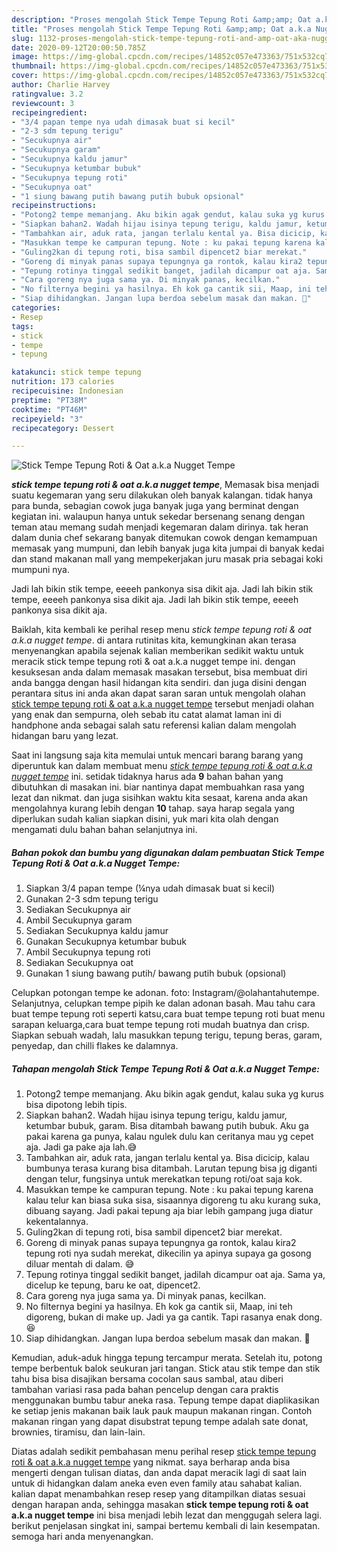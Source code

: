 ```yaml
---
description: "Proses mengolah Stick Tempe Tepung Roti &amp;amp; Oat a.k.a Nugget Tempe, Enak"
title: "Proses mengolah Stick Tempe Tepung Roti &amp;amp; Oat a.k.a Nugget Tempe, Enak"
slug: 1132-proses-mengolah-stick-tempe-tepung-roti-and-amp-oat-aka-nugget-tempe-enak
date: 2020-09-12T20:00:50.785Z
image: https://img-global.cpcdn.com/recipes/14852c057e473363/751x532cq70/stick-tempe-tepung-roti-oat-aka-nugget-tempe-foto-resep-utama.jpg
thumbnail: https://img-global.cpcdn.com/recipes/14852c057e473363/751x532cq70/stick-tempe-tepung-roti-oat-aka-nugget-tempe-foto-resep-utama.jpg
cover: https://img-global.cpcdn.com/recipes/14852c057e473363/751x532cq70/stick-tempe-tepung-roti-oat-aka-nugget-tempe-foto-resep-utama.jpg
author: Charlie Harvey
ratingvalue: 3.2
reviewcount: 3
recipeingredient:
- "3/4 papan tempe nya udah dimasak buat si kecil"
- "2-3 sdm tepung terigu"
- "Secukupnya air"
- "Secukupnya garam"
- "Secukupnya kaldu jamur"
- "Secukupnya ketumbar bubuk"
- "Secukupnya tepung roti"
- "Secukupnya oat"
- "1 siung bawang putih bawang putih bubuk opsional"
recipeinstructions:
- "Potong2 tempe memanjang. Aku bikin agak gendut, kalau suka yg kurus bisa dipotong lebih tipis."
- "Siapkan bahan2. Wadah hijau isinya tepung terigu, kaldu jamur, ketumbar bubuk, garam. Bisa ditambah bawang putih bubuk. Aku ga pakai karena ga punya, kalau ngulek dulu kan ceritanya mau yg cepet aja. Jadi ga pake aja lah.😅"
- "Tambahkan air, aduk rata, jangan terlalu kental ya. Bisa dicicip, kalau bumbunya terasa kurang bisa ditambah. Larutan tepung bisa jg diganti dengan telur, fungsinya untuk merekatkan tepung roti/oat saja kok."
- "Masukkan tempe ke campuran tepung. Note : ku pakai tepung karena kalau telur kan biasa suka sisa, sisaannya digoreng tu aku kurang suka, dibuang sayang. Jadi pakai tepung aja biar lebih gampang juga diatur kekentalannya."
- "Guling2kan di tepung roti, bisa sambil dipencet2 biar merekat."
- "Goreng di minyak panas supaya tepungnya ga rontok, kalau kira2 tepung roti nya sudah merekat, dikecilin ya apinya supaya ga gosong diluar mentah di dalam. 😅"
- "Tepung rotinya tinggal sedikit banget, jadilah dicampur oat aja. Sama ya, dicelup ke tepung, baru ke oat, dipencet2."
- "Cara goreng nya juga sama ya. Di minyak panas, kecilkan."
- "No filternya begini ya hasilnya. Eh kok ga cantik sii, Maap, ini teh digoreng, bukan di make up. Jadi ya ga cantik. Tapi rasanya enak dong.😆"
- "Siap dihidangkan. Jangan lupa berdoa sebelum masak dan makan. 🤗"
categories:
- Resep
tags:
- stick
- tempe
- tepung

katakunci: stick tempe tepung 
nutrition: 173 calories
recipecuisine: Indonesian
preptime: "PT38M"
cooktime: "PT46M"
recipeyield: "3"
recipecategory: Dessert

---
```



![Stick Tempe Tepung Roti &amp; Oat a.k.a Nugget Tempe](https://img-global.cpcdn.com/recipes/14852c057e473363/751x532cq70/stick-tempe-tepung-roti-oat-aka-nugget-tempe-foto-resep-utama.jpg)

<b><i>stick tempe tepung roti &amp; oat a.k.a nugget tempe</i></b>, Memasak bisa menjadi suatu kegemaran yang seru dilakukan oleh banyak kalangan. tidak hanya para bunda, sebagian cowok juga banyak juga yang berminat dengan kegiatan ini. walaupun hanya untuk sekedar bersenang senang dengan teman atau memang sudah menjadi kegemaran dalam dirinya. tak heran dalam dunia chef sekarang banyak ditemukan cowok dengan kemampuan memasak yang mumpuni, dan lebih banyak juga kita jumpai di banyak kedai dan stand makanan mall yang mempekerjakan juru masak pria sebagai koki mumpuni nya.

Jadi lah bikin stik tempe, eeeeh pankonya sisa dikit aja. Jadi lah bikin stik tempe, eeeeh pankonya sisa dikit aja. Jadi lah bikin stik tempe, eeeeh pankonya sisa dikit aja.

Baiklah, kita kembali ke perihal resep menu <i>stick tempe tepung roti &amp; oat a.k.a nugget tempe</i>. di antara rutinitas kita, kemungkinan akan terasa menyenangkan apabila sejenak kalian memberikan sedikit waktu untuk meracik stick tempe tepung roti &amp; oat a.k.a nugget tempe ini. dengan kesuksesan anda dalam memasak masakan tersebut, bisa membuat diri anda bangga dengan hasil hidangan kita sendiri. dan juga disini dengan perantara situs ini anda akan dapat saran saran untuk mengolah olahan <u>stick tempe tepung roti &amp; oat a.k.a nugget tempe</u> tersebut menjadi olahan yang enak dan sempurna, oleh sebab itu catat alamat laman ini di handphone anda sebagai salah satu referensi kalian dalam mengolah hidangan baru yang lezat.


Saat ini langsung saja kita memulai untuk mencari barang barang yang diperuntuk kan dalam membuat menu <u><i>stick tempe tepung roti &amp; oat a.k.a nugget tempe</i></u> ini. setidak tidaknya harus ada <b>9</b> bahan bahan yang dibutuhkan di masakan ini. biar nantinya dapat membuahkan rasa yang lezat dan nikmat. dan juga sisihkan waktu kita sesaat, karena anda akan mengolahnya kurang lebih dengan <b>10</b> tahap. saya harap segala yang diperlukan sudah kalian siapkan disini, yuk mari kita olah dengan mengamati dulu bahan bahan selanjutnya ini.

<!--inarticleads1-->

##### Bahan pokok dan bumbu yang digunakan dalam pembuatan Stick Tempe Tepung Roti &amp; Oat a.k.a Nugget Tempe:

1. Siapkan 3/4 papan tempe (¼nya udah dimasak buat si kecil)
1. Gunakan 2-3 sdm tepung terigu
1. Sediakan Secukupnya air
1. Ambil Secukupnya garam
1. Sediakan Secukupnya kaldu jamur
1. Gunakan Secukupnya ketumbar bubuk
1. Ambil Secukupnya tepung roti
1. Sediakan Secukupnya oat
1. Gunakan 1 siung bawang putih/ bawang putih bubuk (opsional)


Celupkan potongan tempe ke adonan. foto: Instagram/@olahantahutempe. Selanjutnya, celupkan tempe pipih ke dalan adonan basah. Mau tahu cara buat tempe tepung roti seperti katsu,cara buat tempe tepung roti buat menu sarapan keluarga,cara buat tempe tepung roti mudah buatnya dan crisp. Siapkan sebuah wadah, lalu masukkan tepung terigu, tepung beras, garam, penyedap, dan chilli flakes ke dalamnya. 

<!--inarticleads2-->

##### Tahapan mengolah Stick Tempe Tepung Roti &amp; Oat a.k.a Nugget Tempe:

1. Potong2 tempe memanjang. Aku bikin agak gendut, kalau suka yg kurus bisa dipotong lebih tipis.
1. Siapkan bahan2. Wadah hijau isinya tepung terigu, kaldu jamur, ketumbar bubuk, garam. Bisa ditambah bawang putih bubuk. Aku ga pakai karena ga punya, kalau ngulek dulu kan ceritanya mau yg cepet aja. Jadi ga pake aja lah.😅
1. Tambahkan air, aduk rata, jangan terlalu kental ya. Bisa dicicip, kalau bumbunya terasa kurang bisa ditambah. Larutan tepung bisa jg diganti dengan telur, fungsinya untuk merekatkan tepung roti/oat saja kok.
1. Masukkan tempe ke campuran tepung. Note : ku pakai tepung karena kalau telur kan biasa suka sisa, sisaannya digoreng tu aku kurang suka, dibuang sayang. Jadi pakai tepung aja biar lebih gampang juga diatur kekentalannya.
1. Guling2kan di tepung roti, bisa sambil dipencet2 biar merekat.
1. Goreng di minyak panas supaya tepungnya ga rontok, kalau kira2 tepung roti nya sudah merekat, dikecilin ya apinya supaya ga gosong diluar mentah di dalam. 😅
1. Tepung rotinya tinggal sedikit banget, jadilah dicampur oat aja. Sama ya, dicelup ke tepung, baru ke oat, dipencet2.
1. Cara goreng nya juga sama ya. Di minyak panas, kecilkan.
1. No filternya begini ya hasilnya. Eh kok ga cantik sii, Maap, ini teh digoreng, bukan di make up. Jadi ya ga cantik. Tapi rasanya enak dong.😆
1. Siap dihidangkan. Jangan lupa berdoa sebelum masak dan makan. 🤗


Kemudian, aduk-aduk hingga tepung tercampur merata. Setelah itu, potong tempe berbentuk balok seukuran jari tangan. Stick atau stik tempe dan stik tahu bisa bisa disajikan bersama cocolan saus sambal, atau diberi tambahan variasi rasa pada bahan pencelup dengan cara praktis menggunakan bumbu tabur aneka rasa. Tepung tempe dapat diaplikasikan ke setiap jenis makanan baik lauk pauk maupun makanan ringan. Contoh makanan ringan yang dapat disubstrat tepung tempe adalah sate donat, brownies, tiramisu, dan lain-lain. 

Diatas adalah sedikit pembahasan menu perihal resep <u>stick tempe tepung roti &amp; oat a.k.a nugget tempe</u> yang nikmat. saya berharap anda bisa mengerti dengan tulisan diatas, dan anda dapat meracik lagi di saat lain untuk di hidangkan dalam aneka even even family atau sahabat kalian. kalian dapat menambahkan resep resep yang ditampilkan diatas sesuai dengan harapan anda, sehingga masakan <b>stick tempe tepung roti &amp; oat a.k.a nugget tempe</b> ini bisa menjadi lebih lezat dan menggugah selera lagi. berikut penjelasan singkat ini, sampai bertemu kembali di lain kesempatan. semoga hari anda menyenangkan.
